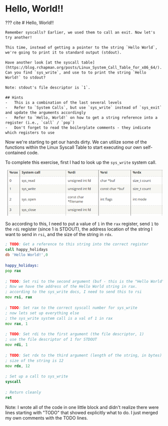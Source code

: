 # Hello, World!!

??? cite
    # Hello, World!!

    Remember syscalls? Earlier, we used them to call an exit. Now let's try another!

    This time, instead of getting a pointer to the string `Hello World`, we're going to print it to standard output (stdout).

    Have another look [at the syscall table](https://blog.rchapman.org/posts/Linux_System_Call_Table_for_x86_64/). Can you find `sys_write`, and use to to print the string `Hello World!` to stdout?

    Note: stdout's file descriptor is `1`.

    ## Hints
    -   This is a combination of the last several levels
    -   Refer to `System Calls`, but use `sys_write` instead of `sys_exit` and update the arguments accordingly
    -   Refer to `Hello, World!` on how to get a string reference into a register (i.e., `call` / `pop`)
    -   Don't forget to read the boilerplate comments - they indicate which registers to use

Now we're starting to get our hands dirty. We can utilize some of the functions within the Linux Syscall Table to start executing our own self-contained code.

To complete this exercise, first I had to look up the `sys_write` system call.

![TEMP](img/obj6-9/img1.png)

So according to this, I need to put a value of `1` in the `rax` register, send `1` to the `rdi` register (since 1 is STDOUT), the address location of the string I want to send in `rsi`, and the size of the string in `rdx`.

```asm
; TODO: Get a reference to this string into the correct register
call happy_holidays
db 'Hello World!',0

happy_holidays:
pop rax

; TODO: Set rsi to the second argument (buf - this is the "Hello World" string)
; Now we have the address of the Hello World string in rax.
; according to the sys_write docs, I need to send this to rsi
mov rsi, rax

; TODO: Set rax to the correct syscall number for sys_write
; now lets set up everything else
; the sys_write system call is a val of 1 in rax
mov rax, 1

; TODO: Set rdi to the first argument (the file descriptor, 1)
; use the file descriptor of 1 for STDOUT
mov rdi, 1

; TODO: Set rdx to the third argument (length of the string, in bytes)
; size of the string is 12
mov rdx, 12

; Set up a call to sys_write
syscall

; Return cleanly
ret
```

Note: I wrote all of the code in one little block and didn't realize there were lines starting with "TODO" that showed explicitly what to do. I just merged my own comments with the TODO lines.